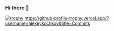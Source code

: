 ### Hi there 👋
[![trophy](https://github-profile-trophy.vercel.app/?username=alexeykochkov)](https://github.com/alexeykochkov/github-profile-trophy)
https://github-profile-trophy.vercel.app/?username=alexeykochkov&title=Commits
